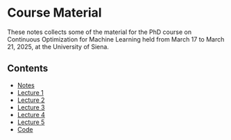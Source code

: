 # Course Material

These notes collects some of the material for the PhD course on Continuous
Optimization for Machine Learning held from March 17 to March 21, 2025, at
the University of Siena.

## Contents
- [Notes](notes.pdf)
- [Lecture 1](lecture1.pdf)
- [Lecture 2](lecture2.pdf)
- [Lecture 3](lecture3.pdf)
- [Lecture 4](lecture4.pdf)
- [Lecture 5](lecture5.pdf)
- [Code](code/)